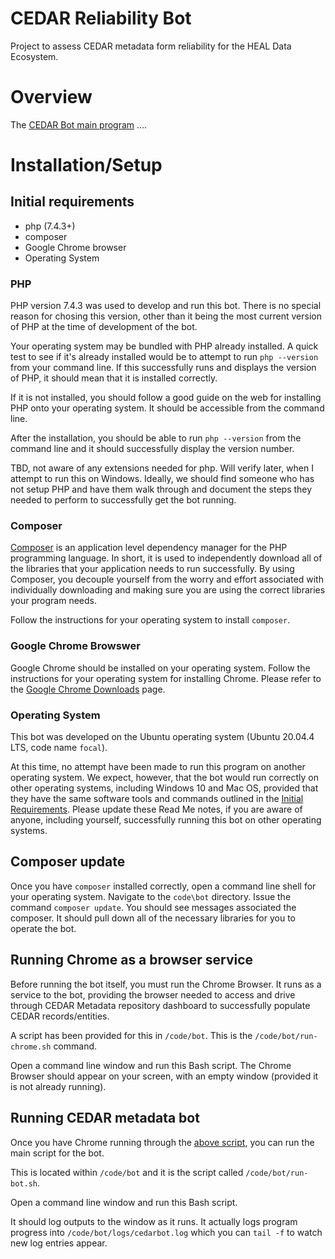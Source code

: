 # CEDAR Reliability Bot
Project to assess CEDAR metadata form reliability for the HEAL Data Ecosystem.

# Overview
The [CEDAR Bot main program](/code/bot/cedarbot.php) ....

# Installation/Setup
## Initial requirements

+ php (7.4.3+)
+ composer
+ Google Chrome browser
+ Operating System

### PHP
PHP version 7.4.3 was used to develop and run this bot. There is no special reason for chosing this version, other than it being the most current version of PHP at the time of development of the bot.

Your operating system may be bundled with PHP already installed. A quick test to see if it's already installed would be to attempt to run `php --version` from your command line. If this successfully runs and displays the version of PHP, it should mean that it is installed correctly.

If it is not installed, you should follow a good guide on the web for installing PHP onto your operating system. It should be accessible from the command line.

After the installation, you should be able to run `php --version` from the command line and it should successfully display the version number.

TBD, not aware of any extensions needed for php. Will verify later, when I attempt to run this on Windows. Ideally, we should find someone who has not setup PHP and have them walk through and document the steps they needed to perform to successfully get the bot running.

### Composer
[Composer](https://en.wikipedia.org/wiki/Composer_(software)) is an application level dependency manager for the PHP programming language. In short, it is used to independently download all of the libraries that your application needs to run successfully. By using Composer, you decouple yourself from the worry and effort associated with individually downloading and making sure you are using the correct libraries your program needs.

Follow the instructions for your operating system to install `composer`.


### Google Chrome Browswer
Google Chrome should be installed on your operating system. Follow the instructions for your operating system for installing Chrome. Please refer to the [Google Chrome Downloads](https://www.google.com/chrome/downloads/) page.

### Operating System
This bot was developed on the Ubuntu operating system (Ubuntu 20.04.4 LTS, code name `focal`).

At this time, no attempt have been made to run this program on another operating system. We expect, however, that the bot
would run correctly on other operating systems, including Windows 10 and Mac OS, provided that they have the same
software tools and commands outlined in the [Initial Requirements](#initial-requirements). Please update these Read Me notes, if you are aware of anyone, including yourself, successfully running this bot on other operating systems.

## Composer update
Once you have `composer` installed correctly, open a command line shell for your operating system.
Navigate to the `code\bot` directory.
Issue the command `composer update`.
You should see messages associated the composer. It should pull down all of the necessary libraries for you to operate the bot.

## Running Chrome as a browser service
Before running the bot itself, you must run the Chrome Browser. It runs as a service to the bot, providing the browser needed to access and drive through CEDAR Metadata repository dashboard to successfully populate CEDAR records/entities.

A script has been provided for this in `/code/bot`. This is the `/code/bot/run-chrome.sh` command.

Open a command line window and run this Bash script.
The Chrome Browser should appear on your screen, with an empty window (provided it is not already running).

## Running CEDAR metadata bot
Once you have Chrome running through the [above script](#running-chrome-as-a-browser-service), you can run the main script for the bot.

This is located within `/code/bot` and it is the script called `/code/bot/run-bot.sh`.

Open a command line window and run this Bash script.

It should log outputs to the window as it runs. It actually logs program progress into `/code/bot/logs/cedarbot.log` which you can `tail -f` to watch new log entries appear.


